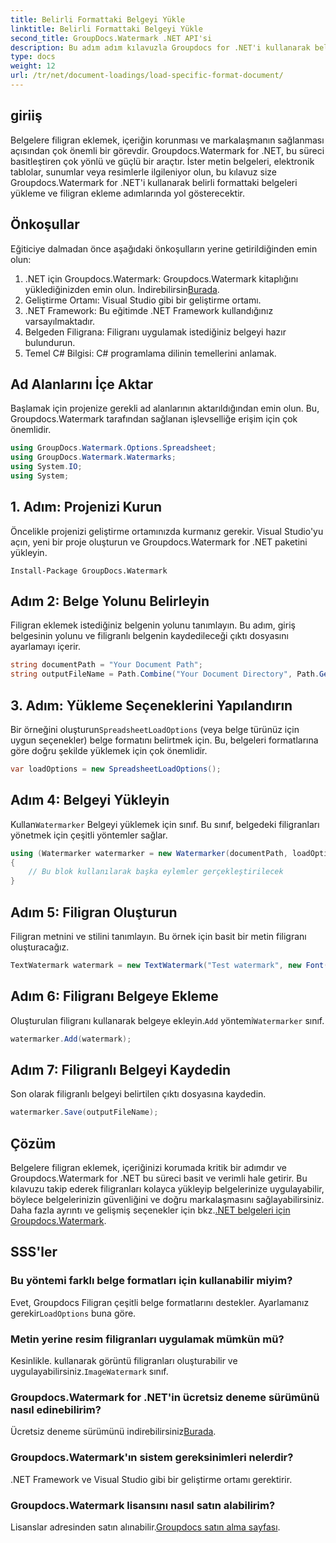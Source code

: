 ```yaml
---
title: Belirli Formattaki Belgeyi Yükle
linktitle: Belirli Formattaki Belgeyi Yükle
second_title: GroupDocs.Watermark .NET API'si
description: Bu adım adım kılavuzla Groupdocs for .NET'i kullanarak belgeleri nasıl yükleyeceğinizi ve filigran ekleyeceğinizi öğrenin. İçeriğinizi zahmetsizce koruyun ve markalayın.
type: docs
weight: 12
url: /tr/net/document-loadings/load-specific-format-document/
---
```

## giriiş
Belgelere filigran eklemek, içeriğin korunması ve markalaşmanın sağlanması açısından çok önemli bir görevdir. Groupdocs.Watermark for .NET, bu süreci basitleştiren çok yönlü ve güçlü bir araçtır. İster metin belgeleri, elektronik tablolar, sunumlar veya resimlerle ilgileniyor olun, bu kılavuz size Groupdocs.Watermark for .NET'i kullanarak belirli formattaki belgeleri yükleme ve filigran ekleme adımlarında yol gösterecektir.
## Önkoşullar
Eğiticiye dalmadan önce aşağıdaki önkoşulların yerine getirildiğinden emin olun:
1.  .NET için Groupdocs.Watermark: Groupdocs.Watermark kitaplığını yüklediğinizden emin olun. İndirebilirsin[Burada](https://releases.groupdocs.com/Watermark/net/).
2. Geliştirme Ortamı: Visual Studio gibi bir geliştirme ortamı.
3. .NET Framework: Bu eğitimde .NET Framework kullandığınız varsayılmaktadır.
4. Belgeden Filigrana: Filigranı uygulamak istediğiniz belgeyi hazır bulundurun.
5. Temel C# Bilgisi: C# programlama dilinin temellerini anlamak.

## Ad Alanlarını İçe Aktar
Başlamak için projenize gerekli ad alanlarının aktarıldığından emin olun. Bu, Groupdocs.Watermark tarafından sağlanan işlevselliğe erişim için çok önemlidir.
```csharp
using GroupDocs.Watermark.Options.Spreadsheet;
using GroupDocs.Watermark.Watermarks;
using System.IO;
using System;
```

## 1. Adım: Projenizi Kurun
Öncelikle projenizi geliştirme ortamınızda kurmanız gerekir. Visual Studio'yu açın, yeni bir proje oluşturun ve Groupdocs.Watermark for .NET paketini yükleyin.
```shell
Install-Package GroupDocs.Watermark
```
## Adım 2: Belge Yolunu Belirleyin
Filigran eklemek istediğiniz belgenin yolunu tanımlayın. Bu adım, giriş belgesinin yolunu ve filigranlı belgenin kaydedileceği çıktı dosyasını ayarlamayı içerir.
```csharp
string documentPath = "Your Document Path";
string outputFileName = Path.Combine("Your Document Directory", Path.GetFileName(documentPath));
```
## 3. Adım: Yükleme Seçeneklerini Yapılandırın
 Bir örneğini oluşturun`SpreadsheetLoadOptions` (veya belge türünüz için uygun seçenekler) belge formatını belirtmek için. Bu, belgeleri formatlarına göre doğru şekilde yüklemek için çok önemlidir.
```csharp
var loadOptions = new SpreadsheetLoadOptions();
```
## Adım 4: Belgeyi Yükleyin
 Kullan`Watermarker` Belgeyi yüklemek için sınıf. Bu sınıf, belgedeki filigranları yönetmek için çeşitli yöntemler sağlar.
```csharp
using (Watermarker watermarker = new Watermarker(documentPath, loadOptions))
{
    // Bu blok kullanılarak başka eylemler gerçekleştirilecek
}
```
## Adım 5: Filigran Oluşturun
Filigran metnini ve stilini tanımlayın. Bu örnek için basit bir metin filigranı oluşturacağız.
```csharp
TextWatermark watermark = new TextWatermark("Test watermark", new Font("Arial", 12));
```
## Adım 6: Filigranı Belgeye Ekleme
Oluşturulan filigranı kullanarak belgeye ekleyin.`Add` yöntemi`Watermarker` sınıf.
```csharp
watermarker.Add(watermark);
```
## Adım 7: Filigranlı Belgeyi Kaydedin
Son olarak filigranlı belgeyi belirtilen çıktı dosyasına kaydedin.
```csharp
watermarker.Save(outputFileName);
```

## Çözüm
Belgelere filigran eklemek, içeriğinizi korumada kritik bir adımdır ve Groupdocs.Watermark for .NET bu süreci basit ve verimli hale getirir. Bu kılavuzu takip ederek filigranları kolayca yükleyip belgelerinize uygulayabilir, böylece belgelerinizin güvenliğini ve doğru markalaşmasını sağlayabilirsiniz. Daha fazla ayrıntı ve gelişmiş seçenekler için bkz.[.NET belgeleri için Groupdocs.Watermark](https://reference.groupdocs.com/Watermark/net/).
## SSS'ler
### Bu yöntemi farklı belge formatları için kullanabilir miyim?
 Evet, Groupdocs Filigran çeşitli belge formatlarını destekler. Ayarlamanız gerekir`LoadOptions` buna göre.
### Metin yerine resim filigranları uygulamak mümkün mü?
 Kesinlikle. kullanarak görüntü filigranları oluşturabilir ve uygulayabilirsiniz.`ImageWatermark` sınıf.
### Groupdocs.Watermark for .NET'in ücretsiz deneme sürümünü nasıl edinebilirim?
 Ücretsiz deneme sürümünü indirebilirsiniz[Burada](https://releases.groupdocs.com/).
### Groupdocs.Watermark'ın sistem gereksinimleri nelerdir?
.NET Framework ve Visual Studio gibi bir geliştirme ortamı gerektirir.
### Groupdocs.Watermark lisansını nasıl satın alabilirim?
Lisanslar adresinden satın alınabilir.[Groupdocs satın alma sayfası](https://purchase.groupdocs.com/buy).